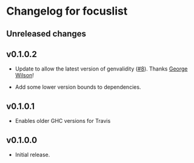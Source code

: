 # Changelog for focuslist

## Unreleased changes

## v0.1.0.2

- Update to allow the latest version of genvalidity
  ([#8](https://github.com/cdepillabout/focuslist/pull/8)).
  Thanks [George Wilson](https://github.com/gwils)!

- Add some lower version bounds to dependencies.

## v0.1.0.1

- Enables older GHC versions for Travis

## v0.1.0.0

- Initial release.
